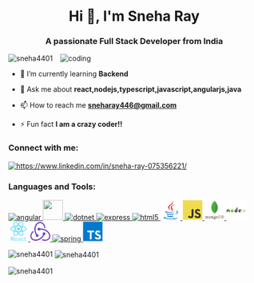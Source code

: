 <h1 align="center">Hi 👋, I'm Sneha Ray</h1>
<h3 align="center">A passionate Full Stack Developer from India</h3>
<img align="right"alt="coding"width="400"src="https://mir-s3-cdn-cf.behance.net/project_modules/disp/601014116770475.6068beff4640a.gif">
<p align="left"> <img src="https://komarev.com/ghpvc/?username=sneha4401&label=Profile%20views&color=0e75b6&style=flat" alt="sneha4401" /> </p>

- 🌱 I’m currently learning **Backend**

- 💬 Ask me about **react,nodejs,typescript,javascript,angularjs,java**

- 📫 How to reach me **sneharay446@gmail.com**

- ⚡ Fun fact **I am a crazy coder!!**

<h3 align="left">Connect with me:</h3>
<p align="left">
<a href="https://linkedin.com/in/https://www.linkedin.com/in/sneha-ray-075356221/" target="blank"><img align="center" src="https://raw.githubusercontent.com/rahuldkjain/github-profile-readme-generator/master/src/images/icons/Social/linked-in-alt.svg" alt="https://www.linkedin.com/in/sneha-ray-075356221/" height="30" width="40" /></a>
</p>

<h3 align="left">Languages and Tools:</h3>
<p align="left"> <a href="https://angular.io" target="_blank" rel="noreferrer"> <img src="https://th.bing.com/th/id/OIP.PeOMGrlVHERogA8T6mBDhgHaFj?w=247&h=185&c=7&r=0&o=5&dpr=1.3&pid=1.7" alt="angular" width="40" height="40"/> </a> <a href="https://angular.io" target="_blank" rel="noreferrer"> <img src="https://th.bing.com/th/id/OIP.BLrezSeZuna1mdA4UzyjLwHaGO?w=198&h=180&c=7&r=0&o=5&dpr=1.3&pid=1.7" width="40" height="40"/> </a> <a href="https://dotnet.microsoft.com/" target="_blank" rel="noreferrer"> <img src="https://cdn.windowsreport.com/wp-content/uploads/2020/04/Net-Framework-1.jpg" alt="dotnet" width="40" height="40"/> </a> <a href="https://expressjs.com" target="_blank" rel="noreferrer"> <img src="https://miro.medium.com/max/2102/1*vHw6ENUfu71KHiyTm0BtUA.png" alt="express" width="40" height="40"/> </a> <a href="https://www.w3.org/html/" target="_blank" rel="noreferrer"> <img srchttps://th.bing.com/th/id/OIP.o-wNqCyhGc3XpFMfCCFpigAAAA?w=310&h=180&c=7&r=0&o=5&dpr=1.3&pid=1.7" alt="html5" width="40" height="40"/> </a> <a href="https://www.java.com" target="_blank" rel="noreferrer"> <img src="https://raw.githubusercontent.com/devicons/devicon/master/icons/java/java-original.svg" alt="java" width="40" height="40"/> </a> <a href="https://developer.mozilla.org/en-US/docs/Web/JavaScript" target="_blank" rel="noreferrer"> <img src="https://raw.githubusercontent.com/devicons/devicon/master/icons/javascript/javascript-original.svg" alt="javascript" width="40" height="40"/> </a> <a href="https://www.mongodb.com/" target="_blank" rel="noreferrer"> <img src="https://raw.githubusercontent.com/devicons/devicon/master/icons/mongodb/mongodb-original-wordmark.svg" alt="mongodb" width="40" height="40"/> </a> <a href="https://nodejs.org" target="_blank" rel="noreferrer"> <img src="https://raw.githubusercontent.com/devicons/devicon/master/icons/nodejs/nodejs-original-wordmark.svg" alt="nodejs" width="40" height="40"/> </a> <a href="https://reactjs.org/" target="_blank" rel="noreferrer"> <img src="https://raw.githubusercontent.com/devicons/devicon/master/icons/react/react-original-wordmark.svg" alt="react" width="40" height="40"/> </a> <a href="https://redux.js.org" target="_blank" rel="noreferrer"> <img src="https://raw.githubusercontent.com/devicons/devicon/master/icons/redux/redux-original.svg" alt="redux" width="40" height="40"/> </a> <a href="https://spring.io/" target="_blank" rel="noreferrer"> <img src="https://www.vectorlogo.zone/logos/springio/springio-icon.svg" alt="spring" width="40" height="40"/> </a> <a href="https://www.typescriptlang.org/" target="_blank" rel="noreferrer"> <img src="https://raw.githubusercontent.com/devicons/devicon/master/icons/typescript/typescript-original.svg" alt="typescript" width="40" height="40"/> </a> </p>

<p><img align="left" src="https://github-readme-stats.vercel.app/api/top-langs?username=sneha4401&show_icons=true&locale=en&layout=compact" alt="sneha4401" /></p>

<p>&nbsp;<img align="center" src="https://github-readme-stats.vercel.app/api?username=sneha4401&show_icons=true&locale=en" alt="sneha4401" /></p>

<p><img align="center" src="https://github-readme-streak-stats.herokuapp.com/?user=sneha4401&" alt="sneha4401" /></p>
